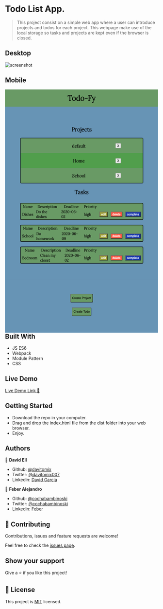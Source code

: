 # Todo List App.

> This project consist on a simple web app where a user can introduce projects and todos for each project. This webpage make use of the local storage so tasks and projects are kept even if the browser is closed.

## Desktop
![screenshot](./todoappmain.gif)

## Mobile
<p align="center">
  <img align="left" width="600" height="800" margin-right="10px" src="./mobile.png">
</p>

## Built With
- JS ES6
- Webpack
- Module Pattern
- CSS

## Live Demo
[Live Demo Link :rocket:](#)


## Getting Started
- Download the repo in your computer.
- Drag and drop the index.html file from the dist folder into your web browser.
- Enjoy.


## Authors
👤 **David Elí**

- Github: [@davitomix](https://github.com/davitomix)
- Twitter: [@davitomix007](https://twitter.com/davitomix007)
- Linkedin: [David Garcia](https://www.linkedin.com/in/davideligarcia/)

👤 **Feber Alejandro**

- Github: [@cochabambinoski](https://github.com/cochabambinoski)
- Twitter: [@cochabambinoski](#)
- Linkedin: [Feber](#)

## 🤝 Contributing
Contributions, issues and feature requests are welcome!

Feel free to check the [issues page](issues/).

## Show your support
Give a ⭐️ if you like this project!

## 📝 License
This project is [MIT](lic.url) licensed.
